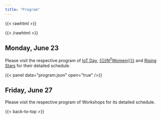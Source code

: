 ```yaml
---
title: "Program"
---
```


<!-- TODO: Add ics download to footer -->
{{< rawhtml >}}
<div id='calendar'></div>
{{< /rawhtml >}}

## Monday, June 23

Please visit the respective program of [IoT Day](../iot_day_program/), [{{<rawhtml>}}N<sup>2</sup>Women{{</rawhtml>}}](../n2women_program/) and [Rising Stars](../rising_stars_program/) for their detailed schedule.

{{< panel data="program.json" open="true" />}}

## Friday, June 27

Please visit the respective program of Workshops for its detailed schedule.

{{< back-to-top >}}

